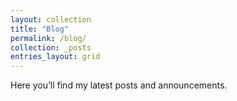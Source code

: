 ```yaml
---
layout: collection
title: "Blog"
permalink: /blog/
collection: _posts
entries_layout: grid
---
```

Here you’ll find my latest posts and announcements.
